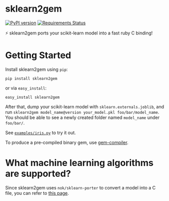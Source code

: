 # sklearn2gem

[![PyPI version](https://badge.fury.io/py/sklearn2gem.svg)](https://badge.fury.io/py/sklearn2gem)
[![Requirements Status](https://requires.io/github/stewartpark/sklearn2gem/requirements.svg?branch=master)](https://requires.io/github/stewartpark/sklearn2gem/requirements/?branch=master)

⚡ sklearn2gem ports your scikit-learn model into a fast ruby C binding!

# Getting Started

Install sklearn2gem using `pip`:

```
pip install sklearn2gem
```

or via `easy_install`:

```
easy_install sklearn2gem
```

After that, dump your scikit-learn model with `sklearn.externals.joblib`, and run `sklearn2gem model_name@version your_model.pkl foo/bar/model_name`. You should be able to see a newly created folder named `model_name` under `foo/bar/`.

See [`examples/iris.py`](https://github.com/stewartpark/sklearn2gem/blob/master/examples/iris.py) to try it out.

To produce a pre-compiled binary gem, use [gem-compiler](https://github.com/luislavena/gem-compiler).

# What machine learning algorithms are supported?

Since sklearn2gem uses `nok/sklearn-porter` to convert a model into a C file, you can refer to [this page](https://github.com/nok/sklearn-porter#machine-learning-algorithms).
